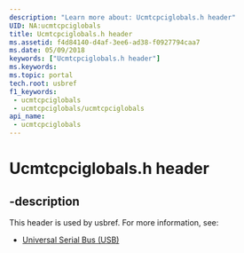 ```yaml
---
description: "Learn more about: Ucmtcpciglobals.h header"
UID: NA:ucmtcpciglobals
title: Ucmtcpciglobals.h header
ms.assetid: f4d84140-d4af-3ee6-ad38-f0927794caa7
ms.date: 05/09/2018
keywords: ["Ucmtcpciglobals.h header"]
ms.keywords: 
ms.topic: portal
tech.root: usbref
f1_keywords:
 - ucmtcpciglobals
 - ucmtcpciglobals/ucmtcpciglobals
api_name:
 - ucmtcpciglobals
---
```


# Ucmtcpciglobals.h header


## -description

This header is used by usbref. For more information, see:

- [Universal Serial Bus (USB)](../_usbref/index.md)

